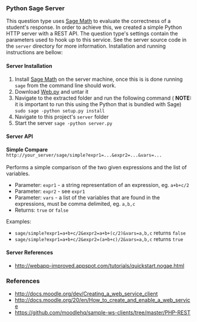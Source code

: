 ### Python Sage Server

This question type uses [Sage Math](http://www.sagemath.org/) to evaluate the correctness of a student's response.
In order to achieve this, we created a simple Python HTTP server with a REST API. The question type's settings
contain the parameters used to hook up to this service. See the server source code in the `server` directory
for more information. Installation and running instructions are bellow:

#### Server Installation

1. Install [Sage Math](http://www.sagemath.org/) on the server machine, once this is is done running `sage`
  from the command line should work.
2. Download [Web.py](http://webpy.org/) and untar it
3. Navigate to the extracted folder and run the following command ( **NOTE:** it is important to run this using the
  Python that is bundled with Sage) `sudo sage -python setup.py install`
4. Navigate to this project's `server` folder
5. Start the server `sage -python server.py`

#### Server API

**Simple Compare**<br/>
`http://your_server/sage/simple?expr1=...&expr2=...&vars=...`<br/><br/>
Performs a simple comparison of the two given expressions and the list of variables.<br/>
* Parameter: `expr1` - a string representation of an expression, eg. `a+b+c/2`
* Parameter: `expr2` - see `expr1`
* Parameter: `vars` - a list of the variables that are found in the expressions, must be comma delimited,
  eg. `a,b,c`
* Returns: `true` or `false`

Examples:<br/>
* `sage/simple?expr1=a+b+c/2&expr2=a+b+(c/2)&vars=a,b,c` returns `false`
* `sage/simple?expr1=a+b+c/2&expr2=(a+b+c)/2&vars=a,b,c` returns `true`

#### Server References

* http://webapp-improved.appspot.com/tutorials/quickstart.nogae.html

### References

* http://docs.moodle.org/dev/Creating_a_web_service_client
* http://docs.moodle.org/20/en/How_to_create_and_enable_a_web_service
* https://github.com/moodlehq/sample-ws-clients/tree/master/PHP-REST

